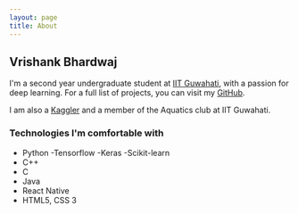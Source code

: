 ```yaml
---
layout: page
title: About
---
```


## Vrishank Bhardwaj

I'm a second year undergraduate student at <a href="http://www.iitg.ernet.in" target="_blank">IIT Guwahati</a>, with a passion for deep learning. For a full list of projects, you can visit my <a href="https://github.com/vrishank97" target="_blank">GitHub</a>.

I am also a <a href="https://www.kaggle.com/vrishank97" target="_blank">Kaggler</a> and a member of the Aquatics club at IIT Guwahati.

### Technologies I'm comfortable with

- Python
  -Tensorflow
  -Keras
  -Scikit-learn
- C++
- C
- Java
- React Native
- HTML5, CSS 3
